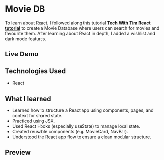 # Movie DB

To learn about React, I followed along this tutorial [**Tech With Tim React tutorial**](https://www.youtube.com/watch?v=G6D9cBaLViA&t=1201s) to create a Movie Database where users can search for movies and favourite them. After learning about React in depth, I added a wishlist and dark mode features.

## Live Demo

## Technologies Used

- React

## What I learned 

- Learned how to structure a React app using components, pages, and context for shared state.
- Practiced using JSX.
- Used React Hooks (especially useState) to manage local state.
- Created reusable components (e.g. MovieCard, NavBar).
- Understood the React app flow to ensure a clean modular structure.

## Preview